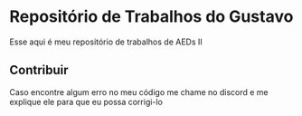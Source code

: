 # Repositório de Trabalhos do Gustavo

Esse aqui é meu repositório de trabalhos de AEDs II

## Contribuir

Caso encontre algum erro no meu código me chame no discord e me explique ele para que eu possa corrigi-lo
